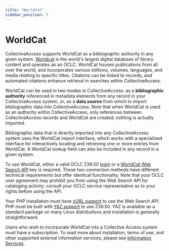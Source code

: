 ```yaml
---
title: "WorldCat"
sidebar_position: 5
---
```


# WorldCat

CollectiveAccess supports WorldCat as a
bibliographic authority in any given system.
[Worldcat](https://www.worldcat.org/) is the world's largest digital
database of library content and operates as an OCLC. WorldCat houses
publications from all over the world, and incorporates various editions,
volumes, languages, and media relating to specific titles. Citations can
be linked to records, and automated citations enhance retrieval in
searches within CollectiveAccess.

WorldCat can be used in two modes in CollectiveAccess: as a
**bibliographic authority** referenced in metadata elements from any
record in your CollectiveAccess system, or, as a **data source** from
which to import bibliographic data into CollectiveAccess. Note that when
WorldCat is used as an authority within CollectiveAccess, only
references between CollectiveAccess records and WorldCat are created;
nothing is actually imported.

Bibliographic data that is directly imported into any CollectiveAccess
system uses the WorldCat import interface, which works with a
specialized interface for interactively locating and retrieving one or
more entries from WorldCat. A WorldCat lookup field can also be included
in any record in a given system.

To use WorldCat, either a valid OCLC Z39.50
[login](https://help.oclc.org/Metadata_Services/Z3950_Cataloging) or a
[WorldCat Web Search
API](https://www.oclc.org/developer/api/oclc-apis/worldcat-search-api.en.html)
key is required. These two connection methods have different technical
requirements but offer identical functionality. Note that your OCLC user
agreement may prohibit you from using the Web Search API for cataloging
activity; consult your OCLC service representative as to your rights
before using the API.

Your PHP installation must have [cURL
support](https://www.php.net/manual/en/book.curl.php) to use the Web
Search API. PHP must be built with [YAZ
support](https://www.php.net/manual/en/book.yaz.php) to use Z39.50. YAZ
is available as a standard package on many Linux distributions and
installation is generally straightforward.

Users who wish to incorporate WorldCat into a Collective Access system
must have a subscription. To read more about installation, terms of use,
and other supported external information services, please see
[Information
Services](../dataModelling/metadata/informationServices).

